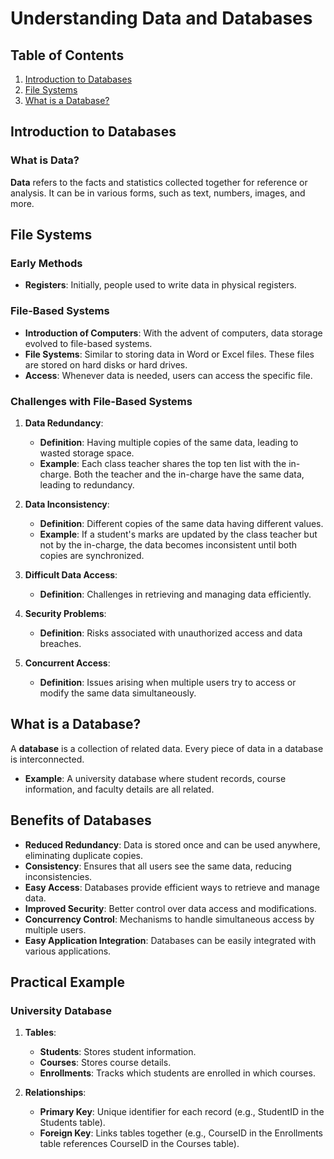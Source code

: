 # Understanding Data and Databases

## Table of Contents
1. [Introduction to Databases](#introduction-to-databases)
2. [File Systems](#file-systems)
3. [What is a Database?](#what-is-a-database)

## Introduction to Databases

### What is Data?

**Data** refers to the facts and statistics collected together for reference or analysis. It can be in various forms, such as text, numbers, images, and more.

## File Systems

### Early Methods

- **Registers**: Initially, people used to write data in physical registers.

### File-Based Systems

- **Introduction of Computers**: With the advent of computers, data storage evolved to file-based systems.
- **File Systems**: Similar to storing data in Word or Excel files. These files are stored on hard disks or hard drives.
- **Access**: Whenever data is needed, users can access the specific file.

### Challenges with File-Based Systems

1. **Data Redundancy**:
   - **Definition**: Having multiple copies of the same data, leading to wasted storage space.
   - **Example**: Each class teacher shares the top ten list with the in-charge. Both the teacher and the in-charge have the same data, leading to redundancy.

2. **Data Inconsistency**:
   - **Definition**: Different copies of the same data having different values.
   - **Example**: If a student's marks are updated by the class teacher but not by the in-charge, the data becomes inconsistent until both copies are synchronized.

3. **Difficult Data Access**:
   - **Definition**: Challenges in retrieving and managing data efficiently.

4. **Security Problems**:
   - **Definition**: Risks associated with unauthorized access and data breaches.

5. **Concurrent Access**:
   - **Definition**: Issues arising when multiple users try to access or modify the same data simultaneously.

## What is a Database?

A **database** is a collection of related data. Every piece of data in a database is interconnected.

- **Example**: A university database where student records, course information, and faculty details are all related.

## Benefits of Databases

- **Reduced Redundancy**: Data is stored once and can be used anywhere, eliminating duplicate copies.
- **Consistency**: Ensures that all users see the same data, reducing inconsistencies.
- **Easy Access**: Databases provide efficient ways to retrieve and manage data.
- **Improved Security**: Better control over data access and modifications.
- **Concurrency Control**: Mechanisms to handle simultaneous access by multiple users.
- **Easy Application Integration**: Databases can be easily integrated with various applications.

## Practical Example

### University Database

1. **Tables**:
   - **Students**: Stores student information.
   - **Courses**: Stores course details.
   - **Enrollments**: Tracks which students are enrolled in which courses.

2. **Relationships**:
   - **Primary Key**: Unique identifier for each record (e.g., StudentID in the Students table).
   - **Foreign Key**: Links tables together (e.g., CourseID in the Enrollments table references CourseID in the Courses table).
